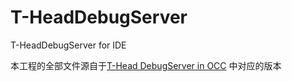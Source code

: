 # T-HeadDebugServer
T-HeadDebugServer for IDE

本工程的全部文件源自于[T-Head DebugServer in OCC](https://occ.t-head.cn/community/download?id=616215132330000384) 中对应的版本
